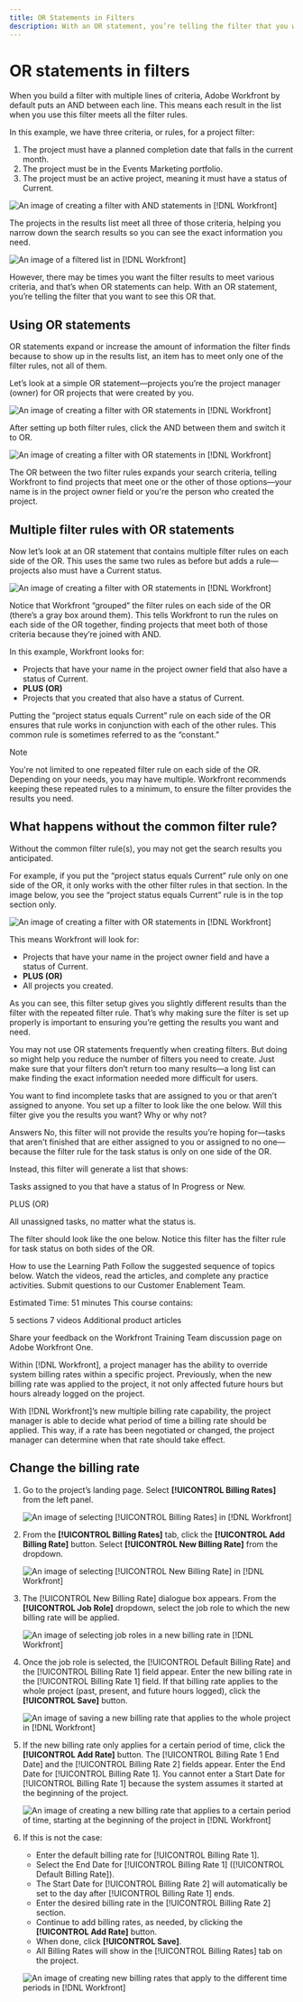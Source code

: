 ```yaml
---
title: OR Statements in Filters
description: With an OR statement, you’re telling the filter that you want to see this OR that.
---
```

# OR statements in filters

When you build a filter with multiple lines of criteria, Adobe Workfront by default puts an AND between each line. This means each result in the list when you use this filter meets all the filter rules. 

In this example, we have three criteria, or rules, for a project filter: 

1. The project must have a planned completion date that falls in the current month. 
1. The project must be in the Events Marketing portfolio. 
1. The project must be an active project, meaning it must have a status of Current. 

![An image of creating a filter with AND statements in [!DNL Workfront]](assets/or-statement-1.png)

The projects in the results list meet all three of those criteria, helping you narrow down the search results so you can see the exact information you need. 

![An image of a filtered list in [!DNL Workfront]](assets/or-statement-2.png)

However, there may be times you want the filter results to meet various criteria, and that’s when OR statements can help. With an OR statement, you’re telling the filter that you want to see this OR that.  

## Using OR statements 

OR statements expand or increase the amount of information the filter finds because to show up in the results list, an item has to meet only one of the filter rules, not all of them. 

Let’s look at a simple OR statement—projects you’re the project manager (owner) for OR projects that were created by you. 

![An image of creating a filter with OR statements in [!DNL Workfront]](assets/or-statement-3.png)

After setting up both filter rules, click the AND between them and switch it to OR. 

![An image of creating a filter with OR statements in [!DNL Workfront]](assets/or-statement-4.png)

The OR between the two filter rules expands your search criteria, telling Workfront to find projects that meet one or the other of those options—your name is in the project owner field or you're the person who created the project. 

## Multiple filter rules with OR statements 

Now let’s look at an OR statement that contains multiple filter rules on each side of the OR. This uses the same two rules as before but adds a rule—projects also must have a Current status. 

![An image of creating a filter with OR statements in [!DNL Workfront]](assets/or-statement-5.png)

Notice that Workfront “grouped” the filter rules on each side of the OR (there’s a gray box around them). This tells Workfront to run the rules on each side of the OR together, finding projects that meet both of those criteria because they’re joined with AND. 

In this example, Workfront looks for: 

* Projects that have your name in the project owner field that also have a status of Current. 
* **PLUS (OR)** 
* Projects that you created that also have a status of Current. 

Putting the “project status equals Current” rule on each side of the OR ensures that rule works in conjunction with each of the other rules. This common rule is sometimes referred to as the “constant.” 

>[!NOTE]
>
>You're not limited to one repeated filter rule on each side of the OR. Depending on your needs, you may have multiple. Workfront recommends keeping these repeated rules to a minimum, to ensure the filter provides the results you need. 

## What happens without the common filter rule?

Without the common filter rule(s), you may not get the search results you anticipated. 

For example, if you put the “project status equals Current” rule only on one side of the OR, it only works with the other filter rules in that section. In the image below, you see the “project status equals Current” rule is in the top section only. 

![An image of creating a filter with OR statements in [!DNL Workfront]](assets/or-statement-6.png)

This means Workfront will look for: 

* Projects that have your name in the project owner field and have a status of Current. 
* **PLUS (OR)** 
* All projects you created. 

As you can see, this filter setup gives you slightly different results than the filter with the repeated filter rule. That’s why making sure the filter is set up properly is important to ensuring you’re getting the results you want and need. 

You may not use OR statements frequently when creating filters. But doing so might help you reduce the number of filters you need to create. Just make sure that your filters don’t return too many results—a long list can make finding the exact information needed more difficult for users. 

 

 


You want to find incomplete tasks that are assigned to you or that aren’t assigned to anyone. You set up a filter to look like the one below. Will this filter give you the results you want? Why or why not? 


 

Answers 
No, this filter will not provide the results you’re hoping for—tasks that aren’t finished that are either assigned to you or assigned to no one—because the filter rule for the task status is only on one side of the OR. 


Instead, this filter will generate a list that shows: 



Tasks assigned to you that have a status of In Progress or New. 

PLUS (OR) 

All unassigned tasks, no matter what the status is. 



The filter should look like the one below. Notice this filter has the filter rule for task status on both sides of the OR. 





How to use the Learning Path 
Follow the suggested sequence of topics below. Watch the videos, read the articles, and complete any practice activities. 
Submit questions to our Customer Enablement Team. 
 

 

Estimated Time: 51 minutes
This course contains: 

5 sections 
7 videos 
Additional product articles 
 

 

Share your feedback on the Workfront Training Team discussion page on Adobe Workfront One. 













Within [!DNL Workfront], a project manager has the ability to override system billing rates within a specific project. Previously, when the new billing rate was applied to the project, it not only affected future hours but hours already logged on the project.

With [!DNL Workfront]’s new multiple billing rate capability, the project manager is able to decide what period of time a billing rate should be applied. This way, if a rate has been negotiated or changed, the project manager can determine when that rate should take effect.

## Change the billing rate

1. Go to the project’s landing page. Select **[!UICONTROL Billing Rates]** from the left panel.

   ![An image of selecting [!UICONTROL Billing Rates] in [!DNL Workfront]](assets/project-finances-1.png)

1. From the **[!UICONTROL Billing Rates]** tab, click the **[!UICONTROL Add Billing Rate]** button. Select **[!UICONTROL New Billing Rate]** from the dropdown.

   ![An image of selecting [!UICONTROL New Billing Rate] in [!DNL Workfront]](assets/project-finances-2.png)

1. The [!UICONTROL New Billing Rate] dialogue box appears. From the **[!UICONTROL Job Role]** dropdown, select the job role to which the new billing rate will be applied.

   ![An image of selecting job roles in a new billing rate in [!DNL Workfront]](assets/project-finances-3.png)

1. Once the job role is selected, the [!UICONTROL Default Billing Rate] and the [!UICONTROL Billing Rate 1] field appear. Enter the new billing rate in the [!UICONTROL Billing Rate 1] field. If that billing rate applies to the whole project (past, present, and future hours logged), click the **[!UICONTROL Save]** button.

   ![An image of saving a new billing rate that applies to the whole project in [!DNL Workfront]](assets/project-finances-5.png)

1. If the new billing rate only applies for a certain period of time, click the **[!UICONTROL Add Rate]** button. The [!UICONTROL Billing Rate 1 End Date] and the [!UICONTROL Billing Rate 2] fields appear. Enter the End Date for [!UICONTROL Billing Rate 1]. You cannot enter a Start Date for [!UICONTROL Billing Rate 1] because the system assumes it started at the beginning of the project.

   ![An image of creating a new billing rate that applies to a certain period of time, starting at the beginning of the project in [!DNL Workfront]](assets/project-finances-6.png)

1. If this is not the case:

   * Enter the default billing rate for [!UICONTROL Billing Rate 1].
   * Select the End Date for [!UICONTROL Billing Rate 1] ([!UICONTROL Default Billing Rate]).
   * The Start Date for [!UICONTROL Billing Rate 2] will automatically be set to the day after [!UICONTROL Billing Rate 1] ends.
   * Enter the desired billing rate in the [!UICONTROL Billing Rate 2] section.
   * Continue to add billing rates, as needed, by clicking the **[!UICONTROL Add Rate]** button.
   * When done, click **[!UICONTROL Save]**.
   * All Billing Rates will show in the [!UICONTROL Billing Rates] tab on the project.

   ![An image of creating new billing rates that apply to the different time periods in [!DNL Workfront]](assets/project-finances-7.png)
